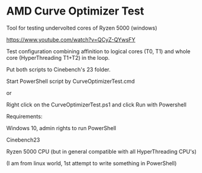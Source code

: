 # AMD Curve Optimizer Test
Tool for testing undervolted cores of Ryzen 5000 (windows)

https://www.youtube.com/watch?v=QCyZ-QYwsFY


Test configuration combining affinition to logical cores (T0, T1) and whole core (HyperThreading T1+T2) in the loop.

Put both scripts to Cinebench's 23 folder.

Start PowerShell script by CurveOptimizerTest.cmd

or 

Right click on the CurveOptimizerTest.ps1 and click Run with Powershell



Requirements:

Windows 10, admin rights to run PowerShell

Cinebench23

Ryzen 5000 CPU (but in general compatible with all HyperThreading CPU's)


(I am from linux world, 1st attempt to write something in PowerShell)
